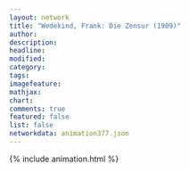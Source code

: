 ```yaml
---
layout: network
title: "Wedekind, Frank: Die Zensur (1909)"
author:
description:
headline:
modified:
category:
tags:
imagefeature: 
mathjax: 
chart: 
comments: true
featured: false
list: false
networkdata: animation377.json
---
```

{% include animation.html %}
